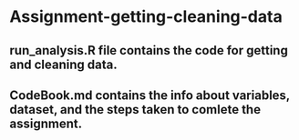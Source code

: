# Assignment-getting-cleaning-data
## run_analysis.R file contains the code for getting and cleaning data.
## CodeBook.md contains the info about variables, dataset, and the steps taken to comlete the assignment.